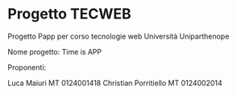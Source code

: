 # Progetto TECWEB
 Progetto Papp per corso tecnologie web Università Uniparthenope

Nome progetto: Time is APP

Proponenti:

Luca Maiuri MT 0124001418 
Christian Porritiello MT 0124002014
